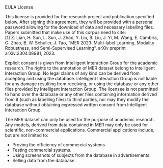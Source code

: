 EULA License

This license is provided for the research project and publication specified below. After signing this
agreement, they will be provided with a personal password allowing for the download of data and
necessary labelling files. Papers submitted that make use of this corpus need to cite:  
[1] Z. Lian, H. Sun, L. Sun, J. Zhao, Y. Liu, B. Liu, J. Yi, M. Wang, E. Cambria, G. Zhao, B. W. Schuller,
J. Tao, “MER 2023: Multi-label Learning, Modality Robustness, and Semi-Supervised Learning”. arXiv
preprint arXiv:2304.08981, 2023.

Explicit consent is given from Intelligent Interaction Group for the academic research. The rights to the annotation of MER dataset belong to Intelligent Interaction Group. No legal claims of any kind can be derived from accepting and using the database. Intelligent Interaction Group is not liable for any damage resulting from receiving, or using the database or any other files provided by Intelligent Interaction Group. The licensee is not permitted to hand over the database or any other files containing information derived from it (such as labelling files) to third parties, nor may they modify the database without obtaining expressed written consent from Intelligent Interaction Group.

The MER dataset can only be used for the purpose of academic research. Any models, derived from
data contained in MER may only be used for scientific, non-commercial applications. Commercial
applications include, but are not limited to:

- Proving the efficiency of commercial systems.
- Testing commercial systems.
- Using screenshots of subjects from the database in advertisements.
- Selling data from the database.